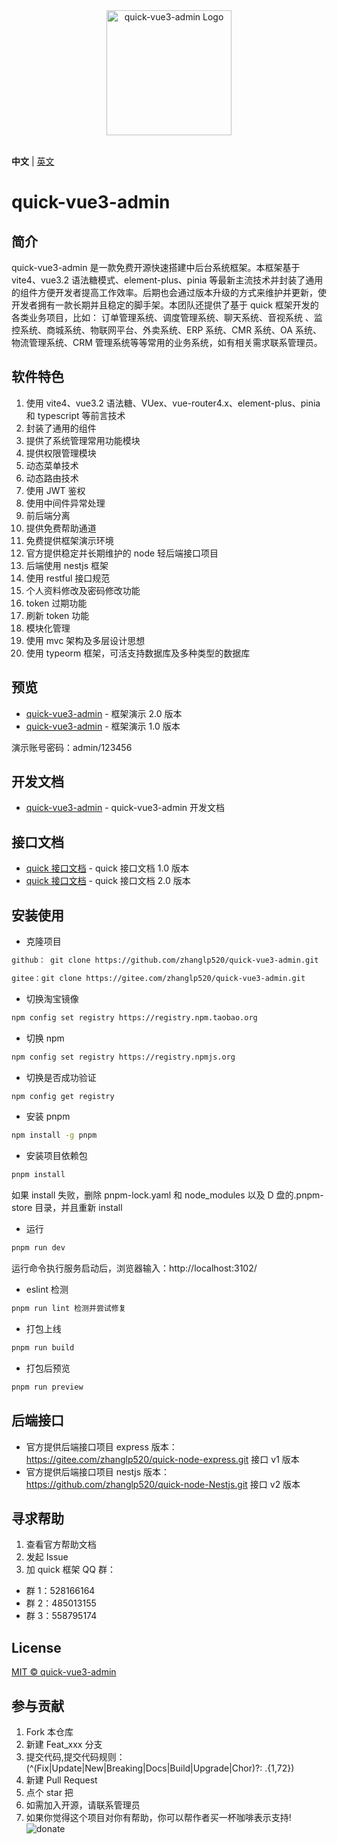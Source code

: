 <div align="center"> <a href="https://gitee.com/zhanglp520/quick-vue3-admin.git"> <img alt="quick-vue3-admin Logo" width="200" height="200" src="https://raw.githubusercontent.com/wiki/zhanglp520/quick-vue3-admin/logo.png"> </a> <br> <br>
</div>

**中文** | [英文](./README.en.md)

# quick-vue3-admin

## 简介

quick-vue3-admin 是一款免费开源快速搭建中后台系统框架。本框架基于 vite4、vue3.2 语法糖模式、element-plus、pinia 等最新主流技术并封装了通用的组件方便开发者提高工作效率。后期也会通过版本升级的方式来维护并更新，使开发者拥有一款长期并且稳定的脚手架。本团队还提供了基于 quick 框架开发的各类业务项目，比如： 订单管理系统、调度管理系统、聊天系统、音视系统 、监控系统、商城系统、物联网平台、外卖系统、ERP 系统、CMR 系统、OA 系统、物流管理系统、CRM 管理系统等等常用的业务系统，如有相关需求联系管理员。

## 软件特色

1. 使用 vite4、vue3.2 语法糖、VUex、vue-router4.x、element-plus、pinia 和 typescript 等前言技术
2. 封装了通用的组件
3. 提供了系统管理常用功能模块
4. 提供权限管理模块
5. 动态菜单技术
6. 动态路由技术
7. 使用 JWT 鉴权
8. 使用中间件异常处理
9. 前后端分离
10. 提供免费帮助通道
11. 免费提供框架演示环境
12. 官方提供稳定并长期维护的 node 轻后端接口项目
13. 后端使用 nestjs 框架
14. 使用 restful 接口规范
15. 个人资料修改及密码修改功能
16. token 过期功能
17. 刷新 token 功能
18. 模块化管理
19. 使用 mvc 架构及多层设计思想
20. 使用 typeorm 框架，可活支持数据库及多种类型的数据库

## 预览

-   [quick-vue3-admin](https://quick.ainiteam.com/) - 框架演示 2.0 版本
-   [quick-vue3-admin](https://v1.quick.ainiteam.com/) - 框架演示 1.0 版本

演示账号密码：admin/123456

## 开发文档

-   [quick-vue3-admin](https://doc.ainiteam.com/) - quick-vue3-admin 开发文档

## 接口文档

-   [quick 接口文档](https://console-docs.apipost.cn/preview/0e11a2eb3c3883a7/4fff7a394c074ac7) - quick 接口文档 1.0 版本
-   [quick 接口文档](https://console-docs.apipost.cn/preview/52de13c4d013470f/e5aa6f10d52601f7) - quick 接口文档 2.0 版本

## 安装使用

-   克隆项目

```bash
github： git clone https://github.com/zhanglp520/quick-vue3-admin.git

gitee：git clone https://gitee.com/zhanglp520/quick-vue3-admin.git

```

-   切换淘宝镜像

```bash
npm config set registry https://registry.npm.taobao.org
```

-   切换 npm

```bash
npm config set registry https://registry.npmjs.org

```

-   切换是否成功验证

```bash
npm config get registry
```

-   安装 pnpm

```bash
npm install -g pnpm
```

-   安装项目依赖包

```bash
pnpm install
```

如果 install 失败，删除 pnpm-lock.yaml 和 node_modules 以及 D 盘的.pnpm-store 目录，并且重新 install

-   运行

```bash
pnpm run dev
```

运行命令执行服务启动后，浏览器输入：http://localhost:3102/

-   eslint 检测

```bash
pnpm run lint 检测并尝试修复
```

-   打包上线

```bash
pnpm run build
```

-   打包后预览

```bash
pnpm run preview
```

## 后端接口

-   官方提供后端接口项目 express 版本：https://gitee.com/zhanglp520/quick-node-express.git 接口 v1 版本
-   官方提供后端接口项目 nestjs 版本：https://github.com/zhanglp520/quick-node-Nestjs.git 接口 v2 版本

## 寻求帮助

1. 查看官方帮助文档
2. 发起 Issue
3. 加 quick 框架 QQ 群：

-   群 1：528166164
-   群 2：485013155
-   群 3：558795174

## License

[MIT © quick-vue3-admin](./LICENSE)

## 参与贡献

1.  Fork 本仓库
2.  新建 Feat_xxx 分支
3.  提交代码,提交代码规则：(^(Fix|Update|New|Breaking|Docs|Build|Upgrade|Chor)?: .{1,72})
4.  新建 Pull Request
5.  点个 star 把
6.  如需加入开源，请联系管理员
7.  如果你觉得这个项目对你有帮助，你可以帮作者买一杯咖啡表示支持!
    ![donate](https://raw.githubusercontent.com/wiki/zhanglp520/quick-vue3-admin/20230430121236.png)
